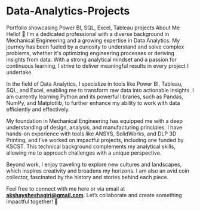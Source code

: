 # Data-Analytics-Projects
Portfolio showcasing Power BI, SQL, Excel, Tableau projects
About Me
Hello! 👋 I'm a dedicated professional with a diverse background in Mechanical Engineering and a growing expertise in Data Analytics. My journey has been fueled by a curiosity to understand and solve complex problems, whether it's optimizing engineering processes or deriving insights from data. With a strong analytical mindset and a passion for continuous learning, I strive to deliver meaningful results in every project I undertake.

In the field of Data Analytics, I specialize in tools like Power BI, Tableau, SQL, and Excel, enabling me to transform raw data into actionable insights. I am currently learning Python and its powerful libraries, such as Pandas, NumPy, and Matplotlib, to further enhance my ability to work with data efficiently and effectively.

My foundation in Mechanical Engineering has equipped me with a deep understanding of design, analysis, and manufacturing principles. I have hands-on experience with tools like ANSYS, SolidWorks, and DLP 3D Printing, and I’ve worked on impactful projects, including one funded by KSCST. This technical background complements my analytical skills, allowing me to approach challenges with a unique perspective.

Beyond work, I enjoy traveling to explore new cultures and landscapes, which inspires creativity and broadens my horizons. I am also an avid coin collector, fascinated by the history and stories behind each piece.

Feel free to connect with me here or via email at **akshaysheshagiri@gmail.com**. Let’s collaborate and create something impactful together! 🚀
